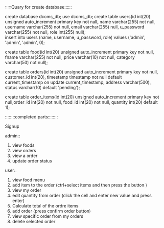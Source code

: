 :::::Quary for create database::::::

create database dcoms_db;
use dcoms_db;
create table users(id int(20) unsigned auto_increment primary key not null, name varchar(255) not null, username varchar(255) not null, email varchar(255) null, u_password varchar(255) not null, role int(255) null);
\
insert into users (name, username, u_password, role) values ('admin', 'admin', 'admin', 0);

create table food(id int(20) unsigned auto_increment primary key not null, fname varchar(255) not null, price varchar(10) not null, category varchar(50) not null);

create table orders(id int(20) unsigned auto_increment primary key not null, customer_id int(20), timestamp timestamp not null default current_timestamp on update current_timestamp, address varchar(500), status varchar(10) default 'pending');

create table order_items(id int(20) unsigned auto_increment primary key not null,order_id int(20) not null, food_id int(20) not null, quantity int(20) default 1);


::::::::completed parts::::::::

Signup

admin::
1. view foods
2. view orders
3. view a order
4. update order status

user::
1. view food menu
2. add item to the order (ctrl+select items and then press the button )
3. view my order
4. edit quantity from order (click the cell and enter new value and press enter)
5. Calculate total of the ordre items
6. add order (press confirm order button)
7. view specific order from my orders
8. delete selected order
